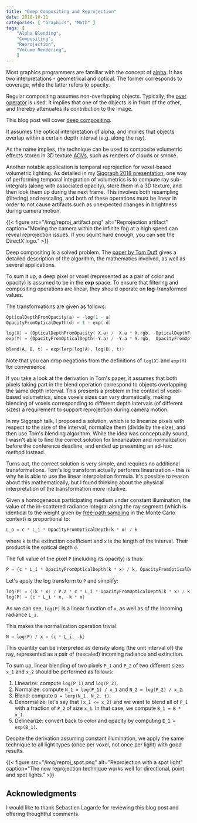 ```yaml
---
title: "Deep Compositing and Reprojection"
date: 2018-10-11
categories: [ "Graphics", "Math" ]
tags: [
	"Alpha Blending",
	"Compositing",
	"Reprojection",
	"Volume Rendering",
	]
---
```


Most graphics programmers are familiar with the concept of [alpha](http://jcgt.org/published/0004/02/03/). It has two interpretations - geometrical and optical. The former corresponds to coverage, while the latter refers to opacity.

Regular compositing assumes non-overlapping objects. Typically, the [over operator](https://graphics.pixar.com/library/Compositing/) is used. It implies that one of the objects is in front of the other, and thereby attenuates its contribution to the image.

This blog post will cover [deep compositing](https://graphics.pixar.com/library/DeepCompositing/). <!--more-->

It assumes the optical interpretation of alpha, and implies that objects overlap within a certain depth interval (e.g. along the ray).

As the name implies, the technique can be used to composite volumetric effects stored in 3D texture [AOVs](https://rmanwiki.pixar.com/display/REN/Arbitrary+Output+Variables), such as renders of clouds or smoke.

Another notable application is temporal reprojection for voxel-based volumetric lighting. As detailed in my [Siggraph 2018 presentation](http://advances.realtimerendering.com/s2018/index.htm), one way of performing temporal integration of volumetrics is to compute ray sub-integrals (along with associated opacity), store them in a 3D texture, and then look them up during the next frame. This involves both resampling (filtering) and rescaling, and both of these operations must be linear in order to not cause artifacts such as unexpected changes in brightness during camera motion.

{{< figure src="/img/reproj_artifact.png" alt="Reprojection artifact" caption="Moving the camera within the infinite fog at a high speed can reveal reprojection issues. If you squint hard enough, you can see the DirectX logo." >}}

Deep compositing is a solved problem. The [paper by Tom Duff](https://graphics.pixar.com/library/DeepCompositing/) gives a detailed description of the algorithm, the mathematics involved, as well as several applications.

To sum it up, a deep pixel or voxel (represented as a pair of color and opacity) is assumed to be in the **exp** space. To ensure that filtering and compositing operations are linear, they should operate on **log**-transformed values.

The transformations are given as follows:

```c++
OpticalDepthFromOpacity(a) = -log(1 - a)
OpacityFromOpticalDepth(d) = 1 - exp(-d)

log(X) = {OpticalDepthFromOpacity( X.a) /  X.a * X.rgb, -OpticalDepthFromOpacity( X.a)}
exp(Y) = {OpacityFromOpticalDepth(-Y.a) / -Y.a * Y.rgb,  OpacityFromOpticalDepth(-Y.a)}

blend(A, B, t) = exp(lerp(log(A), log(B), t))
```

Note that you can drop negations from the definitions of `log(X)` and `exp(Y)` for convenience.

If you take a look at the derivation in Tom's paper, it assumes that both pixels taking part in the blend operation correspond to objects overlapping the same depth interval. This presents a problem in the context of voxel-based volumetrics, since voxels sizes can vary dramatically, making blending of voxels corresponding to different depth intervals (of different sizes) a requirement to support reprojection during camera motion.

In my Siggraph talk, I proposed a solution, which is to linearize pixels with respect to the size of the interval, normalize them (divide by the size), and then use Tom's blending algorithm. While the idea was conceptually sound, I wasn't able to find the correct solution for linearization and normalization before the conference deadline, and ended up presenting an ad-hoc method instead.

Turns out, the correct solution is very simple, and requires no additional transformations. Tom's log transform actually performs linearization - this is why he is able to use the linear interpolation formula. It's possible to reason about this mathematically, but I found thinking about the physical interpretation of the transformation more intuitive.

Given a homogeneous participating medium under constant illumination, the value of the in-scattered radiance integral along the ray segment (which is identical to the weight given by [free-path sampling](https://cs.dartmouth.edu/wjarosz/publications/novak18monte.html) in the Monte Carlo context) is proportional to:

```c++
L_o = c * L_i * OpacityFromOpticalDepth(k * x) / k
```

where `k` is the extinction coefficient and `x` is the length of the interval. Their product is the optical depth `d`.

The full value of the pixel `P` (including its opacity) is thus:

```c++
P = {c * L_i * OpacityFromOpticalDepth(k * x) / k, OpacityFromOpticalDepth(k * x)}
```

Let's apply the log transform to `P` and simplify:

```c++
log(P) = {(k * x) / P.a * c * L_i * OpacityFromOpticalDepth(k * x) / k, -(k * x)}
log(P) = {c * L_i * x, -k * x}
```

As we can see, `log(P)` is a linear function of `x`, as well as of the incoming radiance `L_i`.

This makes the normalization operation trivial:

```c++
N = log(P) / x = {c * L_i, -k}
```

This quantity can be interpreted as density along (the unit interval of) the ray, represented as a pair of (rescaled) incoming radiance and extinction.

To sum up, linear blending of two pixels `P_1` and `P_2` of two different sizes `x_1` and `x_2` should be performed as follows:

1. Linearize: compute `log(P_1)` and `log(P_2)`.
1. Normalize: compute `N_1 = log(P_1) / x_1` and `N_2 = log(P_2) / x_2`.
1. Blend: compute `B = lerp(N_1, N_2, t)`.
1. Denormalize: let's say that `(x_1 <= x_2)` and we want to blend all of `P_1` with a fraction of `P_2` of size `x_1`.
In that case, we compute `B_1 = B * x_1`.
1. Delinearize: convert back to color and opacity by computing `E_1 = exp(B_1)`.

Despite the derivation assuming constant illumination, we apply the same technique to all light types (once per voxel, not once per light) with good results.

{{< figure src="/img/reproj_spot.png" alt="Reprojection with a spot light" caption="The new reprojection technique works well for directional, point and spot lights." >}}

## Acknowledgments

I would like to thank Sebastien Lagarde for reviewing this blog post and offering thoughtful comments.